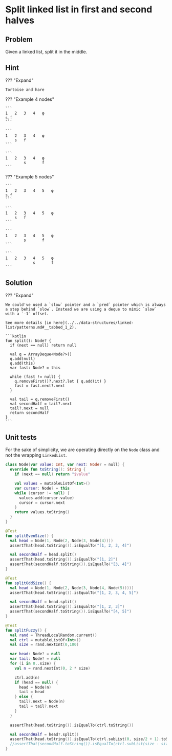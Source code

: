 # Split linked list in first and second halves

## Problem

Given a linked list, split it in the middle.

## Hint

??? "Expand"

    Tortoise and hare

??? "Example 4 nodes"

    ```
    1   2   3   4   φ
    s,f
    ```

    ```
    1   2   3   4   φ
        s   f
    ```

    ```
    1   2   3   4   φ
            s       f
    ```

??? "Example 5 nodes"

    ```
    1   2   3   4   5   φ
    s,f
    ```

    ```
    1   2   3   4   5   φ
        s   f
    ```

    ```
    1   2   3   4   5   φ
            s       f
    ```

    ```
    1   2   3   4   5   φ
                s       f
    ```

## Solution

??? "Expand"

    We could've used a `slow` pointer and a `pred` pointer which is always a step behind `slow`. Instead we are using a deque to mimic `slow` with a `-1` offset.

    See more details [in here](../../data-structures/linked-list/patterns.md#__tabbed_1_2).

    ```kotlin
    fun split(): Node? {
      if (next == null) return null

      val q = ArrayDeque<Node?>()
      q.add(null)
      q.add(this)
      var fast: Node? = this

      while (fast != null) {
        q.removeFirst()?.next?.let { q.add(it) }
        fast = fast.next?.next
      }

      val tail = q.removeFirst()
      val secondHalf = tail?.next
      tail?.next = null
      return secondHalf
    }
    ```

## Unit tests

For the sake of simplicity, we are operating directly on the `Node` class and not the wrapping `LinkedList`.

```kotlin
class Node(var value: Int, var next: Node? = null) {
  override fun toString(): String {
    if (next == null) return "$value"

    val values = mutableListOf<Int>()
    var cursor: Node? = this
    while (cursor != null) {
      values.add(cursor.value)
      cursor = cursor.next
    }
    return values.toString()
  }
}
```

```kotlin
@Test
fun splitEvenSize() {
  val head = Node(1, Node(2, Node(3, Node(4))))
  assertThat(head.toString()).isEqualTo("[1, 2, 3, 4]")

  val secondHalf = head.split()
  assertThat(head.toString()).isEqualTo("[1, 2]")
  assertThat(secondHalf.toString()).isEqualTo("[3, 4]")
}

@Test
fun splitOddSize() {
  val head = Node(1, Node(2, Node(3, Node(4, Node(5)))))
  assertThat(head.toString()).isEqualTo("[1, 2, 3, 4, 5]")

  val secondHalf = head.split()
  assertThat(head.toString()).isEqualTo("[1, 2, 3]")
  assertThat(secondHalf.toString()).isEqualTo("[4, 5]")
}

@Test
fun splitFuzzy() {
  val rand = ThreadLocalRandom.current()
  val ctrl = mutableListOf<Int>()
  val size = rand.nextInt(0,100)

  var head: Node? = null
  var tail: Node? = null
  for (i in 0..size) {
    val n = rand.nextInt(0, 2 * size)

    ctrl.add(n)
    if (head == null) {
      head = Node(n)
      tail = head
    } else {
      tail?.next = Node(n)
      tail = tail?.next
    }
  }

  assertThat(head.toString()).isEqualTo(ctrl.toString())

  val secondHalf = head?.split()
  assertThat(head.toString()).isEqualTo(ctrl.subList(0, size/2 + 1).toString())
  //assertThat(secondHalf.toString()).isEqualTo(ctrl.subList(size - size/2, size).toString())
}
```

